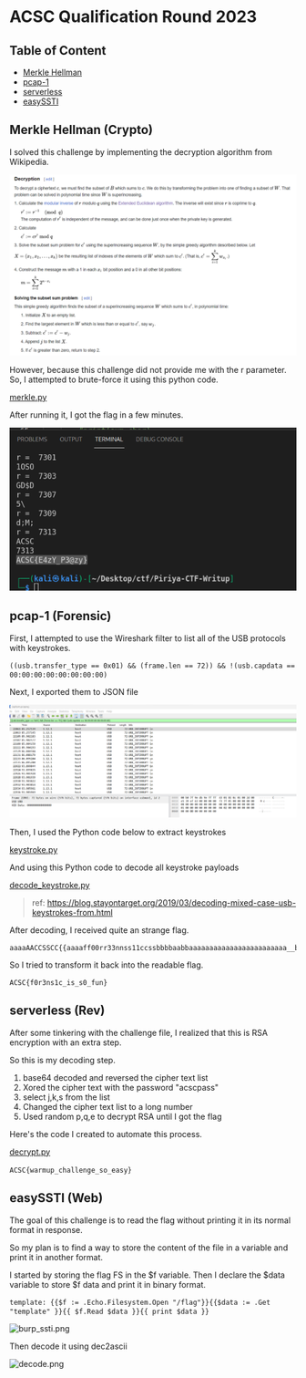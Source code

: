 # ACSC Qualification Round 2023
## Table of Content
- [Merkle Hellman](#Merkle-Hellman-(Crypto))
- [pcap-1](#pcap-1-(Forensic))
- [serverless](#serverless-(Rev))
- [easySSTI](#easySSTI-(Web))


## Merkle Hellman (Crypto)

I solved this challenge by implementing the decryption algorithm from Wikipedia.

![formula](./images/wikipedia.png)

However, because this challenge did not provide me with the r parameter. So, I attempted to brute-force it using this python code.

[merkle.py](./file/merkle.py)

After running it, I got the flag in a few minutes.

![flag](./images/flag-merkle.png)

## pcap-1 (Forensic)

First, I attempted to use the Wireshark filter to list all of the USB protocols with keystrokes. 
```
((usb.transfer_type == 0x01) && (frame.len == 72)) && !(usb.capdata == 00:00:00:00:00:00:00:00)
```
Next, I exported them to JSON file

![pcap.png](./images/pcap.png)

Then, I used the Python code below to extract keystrokes

[keystroke.py](./file/keystroke.py)

And using this Python code to decode all keystroke payloads

[decode_keystroke.py](./file/decode_keystroke.py)

> ref: https://blog.stayontarget.org/2019/03/decoding-mixed-case-usb-keystrokes-from.html


After decoding, I received quite an strange flag.

```
aaaaAACCSSCC{{aaaaff00rr33nnss11ccssbbbbaabbaaaaaaaaaaaaaaaaaaaaaaaa__bbaaaaiissccddaabb__aaaaaaaaaaaaaaaabbaaaaaaaaaaaass00aaaaaa__bbaaaaaaaaaaaaaaaabbaaaaaaaaaaaaaaffuummdeldelnnaaaaaaaaaaaaaaaaaaaaddddaabbbbccacacddbbccbbaaaabbaaaaaaaa}}
```
So I tried to transform it back into the readable flag.
```
ACSC{f0r3ns1c_is_s0_fun}
```

## serverless (Rev)

After some tinkering with the challenge file, I realized that this is RSA encryption with an extra step.

So this is my decoding step.

1. base64 decoded and reversed the cipher text list
2. Xored the cipher text with the password "acscpass"
3. select j,k,s from the list
4. Changed the cipher text list to a long number
5. Used random p,q,e to decrypt RSA until I got the flag

Here's the code I created to automate this process.

[decrypt.py](./file/decrypt.py)

```ACSC{warmup_challenge_so_easy}```


## easySSTI (Web)

The goal of this challenge is to read the flag without printing it in its normal format in response.

So my plan is to find a way to store the content of the file in a variable and print it in another format. 

I started by storing the flag FS in the $f variable. Then I declare the $data variable to store $f data and print it in binary format.

```
template: {{$f := .Echo.Filesystem.Open "/flag"}}{{$data := .Get "template" }}{{ $f.Read $data }}{{ print $data }}
```

![burp_ssti.png](./images/burp_ssti.png)

Then decode it using dec2ascii

![decode.png](./images/decode.png)
